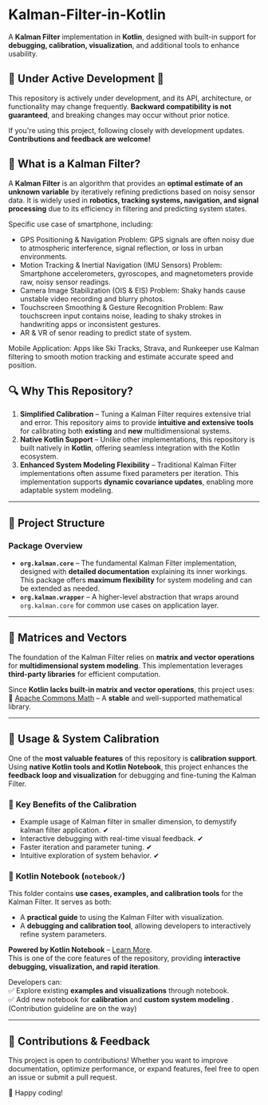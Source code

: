 # Kalman-Filter-in-Kotlin

A **Kalman Filter** implementation in **Kotlin**, designed with built-in support for **debugging, calibration, visualization**, and additional tools to enhance usability.

## 🚧 Under Active Development 🚧

This repository is actively under development, and its API, architecture, or functionality may change frequently. **Backward compatibility is not guaranteed**, and breaking changes may occur without prior notice.

If you're using this project, following closely with development updates. **Contributions and feedback are welcome!**

## 📌 What is a Kalman Filter?

A **Kalman Filter** is an algorithm that provides an **optimal estimate of an unknown variable** by iteratively refining predictions based on noisy sensor data. It is widely used in **robotics, tracking systems, navigation, and signal processing** due to its efficiency in filtering and predicting system states.

Specific use case of smartphone, including:
* GPS Positioning & Navigation
Problem: GPS signals are often noisy due to atmospheric interference, signal reflection, or loss in urban environments.
* Motion Tracking & Inertial Navigation (IMU Sensors)
  Problem: Smartphone accelerometers, gyroscopes, and magnetometers provide raw, noisy sensor readings.
* Camera Image Stabilization (OIS & EIS)
  Problem: Shaky hands cause unstable video recording and blurry photos.
* Touchscreen Smoothing & Gesture Recognition
  Problem: Raw touchscreen input contains noise, leading to shaky strokes in handwriting apps or inconsistent gestures.
* AR & VR of senor reading to predict state of system. 

Mobile Application:
Apps like Ski Tracks, Strava, and Runkeeper use Kalman filtering to smooth motion tracking and estimate accurate speed and position.

## 🔍 Why This Repository?

1. **Simplified Calibration** – Tuning a Kalman Filter requires extensive trial and error. This repository aims to provide **intuitive and extensive tools** for calibrating both **existing** and **new** multidimensional systems.
2. **Native Kotlin Support** – Unlike other implementations, this repository is built natively in **Kotlin**, offering seamless integration with the Kotlin ecosystem.
3. **Enhanced System Modeling Flexibility** – Traditional Kalman Filter implementations often assume fixed parameters per iteration. This implementation supports **dynamic covariance updates**, enabling more adaptable system modeling.

---

## 📂 Project Structure

### **Package Overview**
- **`org.kalman.core`** – The fundamental Kalman Filter implementation, designed with **detailed documentation** explaining its inner workings. This package offers **maximum flexibility** for system modeling and can be extended as needed.
- **`org.kalman.wrapper`** – A higher-level abstraction that wraps around `org.kalman.core` for common use cases on application layer.

---

## 🔢 Matrices and Vectors

The foundation of the Kalman Filter relies on **matrix and vector operations** for **multidimensional system modeling**. This implementation leverages **third-party libraries** for efficient computation.

Since **Kotlin lacks built-in matrix and vector operations**, this project uses:  
📌 [Apache Commons Math](https://github.com/apache/commons-math) – A **stable** and well-supported mathematical library.

---

## 📗 Usage & System Calibration

One of the **most valuable features** of this repository is **calibration support**.  
Using **native Kotlin tools and Kotlin Notebook**, this project enhances the **feedback loop and visualization** for debugging and fine-tuning the Kalman Filter.

### 🌟 **Key Benefits of the Calibration**  
* Example usage of Kalman filter in smaller dimension, to demystify kalman filter application. ✔
* Interactive debugging with real-time visual feedback. ✔  
* Faster iteration and parameter tuning. ✔
* Intuitive exploration of system behavior. ✔

### 📁  **Kotlin Notebook (`notebook/`)**
This folder contains **use cases, examples, and calibration tools** for the Kalman Filter. It serves as both:
- A **practical guide** to using the Kalman Filter with visualization.
- A **debugging and calibration tool**, allowing developers to interactively refine system parameters.

**Powered by Kotlin Notebook** – [Learn More](https://www.jetbrains.com/help/idea/kotlin-notebook.html).  
This is one of the core features of the repository, providing **interactive debugging, visualization, and rapid iteration**.

Developers can:  
✅ Explore existing **examples and visualizations** through notebook.  
✅ Add new notebook for **calibration** and **custom system modeling** . (Contribution guideline are on the way)

---

## 📢 Contributions & Feedback

This project is open to contributions! Whether you want to improve documentation, optimize performance, or expand features, feel free to open an issue or submit a pull request.

🚀 Happy coding!
